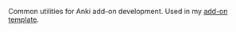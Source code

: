 Common utilities for Anki add-on development. Used in my [add-on template](https://github.com/abdnh/anki-addon-template).
